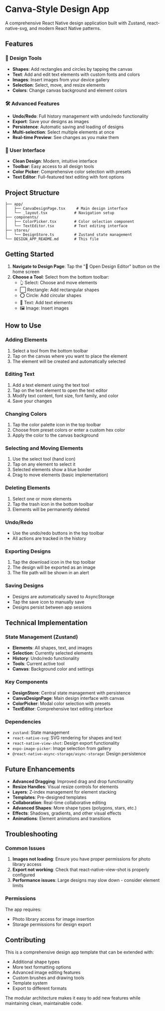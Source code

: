 # Canva-Style Design App

A comprehensive React Native design application built with Zustand, react-native-svg, and modern React Native patterns.

## Features

### 🎨 Design Tools
- **Shapes**: Add rectangles and circles by tapping the canvas
- **Text**: Add and edit text elements with custom fonts and colors
- **Images**: Insert images from your device gallery
- **Selection**: Select, move, and resize elements
- **Colors**: Change canvas background and element colors

### 🛠️ Advanced Features
- **Undo/Redo**: Full history management with undo/redo functionality
- **Export**: Save your designs as images
- **Persistence**: Automatic saving and loading of designs
- **Multi-selection**: Select multiple elements at once
- **Real-time Preview**: See changes as you make them

### 📱 User Interface
- **Clean Design**: Modern, intuitive interface
- **Toolbar**: Easy access to all design tools
- **Color Picker**: Comprehensive color selection with presets
- **Text Editor**: Full-featured text editing with font options

## Project Structure

```
├── app/
│   ├── CanvaDesignPage.tsx     # Main design interface
│   └── _layout.tsx            # Navigation setup
├── components/
│   ├── ColorPicker.tsx        # Color selection component
│   └── TextEditor.tsx         # Text editing interface
├── stores/
│   └── DesignStore.ts         # Zustand state management
└── DESIGN_APP_README.md       # This file
```

## Getting Started

1. **Navigate to Design Page**: Tap the "🎨 Open Design Editor" button on the home screen
2. **Choose a Tool**: Select from the bottom toolbar:
   - 👆 Select: Choose and move elements
   - ⬜ Rectangle: Add rectangular shapes
   - ⭕ Circle: Add circular shapes
   - 📝 Text: Add text elements
   - 🖼️ Image: Insert images

## How to Use

### Adding Elements
1. Select a tool from the bottom toolbar
2. Tap on the canvas where you want to place the element
3. The element will be created and automatically selected

### Editing Text
1. Add a text element using the text tool
2. Tap on the text element to open the text editor
3. Modify text content, font size, font family, and color
4. Save your changes

### Changing Colors
1. Tap the color palette icon in the top toolbar
2. Choose from preset colors or enter a custom hex color
3. Apply the color to the canvas background

### Selecting and Moving Elements
1. Use the select tool (hand icon)
2. Tap on any element to select it
3. Selected elements show a blue border
4. Drag to move elements (basic implementation)

### Deleting Elements
1. Select one or more elements
2. Tap the trash icon in the bottom toolbar
3. Elements will be permanently deleted

### Undo/Redo
- Use the undo/redo buttons in the top toolbar
- All actions are tracked in the history

### Exporting Designs
1. Tap the download icon in the top toolbar
2. The design will be exported as an image
3. The file path will be shown in an alert

### Saving Designs
- Designs are automatically saved to AsyncStorage
- Tap the save icon to manually save
- Designs persist between app sessions

## Technical Implementation

### State Management (Zustand)
- **Elements**: All shapes, text, and images
- **Selection**: Currently selected elements
- **History**: Undo/redo functionality
- **Tools**: Current active tool
- **Canvas**: Background color and settings

### Key Components
- **DesignStore**: Central state management with persistence
- **CanvaDesignPage**: Main design interface with canvas
- **ColorPicker**: Modal color selection with presets
- **TextEditor**: Comprehensive text editing interface

### Dependencies
- `zustand`: State management
- `react-native-svg`: SVG rendering for shapes and text
- `react-native-view-shot`: Design export functionality
- `expo-image-picker`: Image selection from gallery
- `@react-native-async-storage/async-storage`: Design persistence

## Future Enhancements

- **Advanced Dragging**: Improved drag and drop functionality
- **Resize Handles**: Visual resize controls for elements
- **Layers**: Z-index management for element stacking
- **Templates**: Pre-designed templates
- **Collaboration**: Real-time collaborative editing
- **Advanced Shapes**: More shape types (polygons, stars, etc.)
- **Effects**: Shadows, gradients, and other visual effects
- **Animations**: Element animations and transitions

## Troubleshooting

### Common Issues
1. **Images not loading**: Ensure you have proper permissions for photo library access
2. **Export not working**: Check that react-native-view-shot is properly configured
3. **Performance issues**: Large designs may slow down - consider element limits

### Permissions
The app requires:
- Photo library access for image insertion
- Storage permissions for design export

## Contributing

This is a comprehensive design app template that can be extended with:
- Additional shape types
- More text formatting options
- Advanced image editing features
- Custom brushes and drawing tools
- Template system
- Export to different formats

The modular architecture makes it easy to add new features while maintaining clean, maintainable code. 